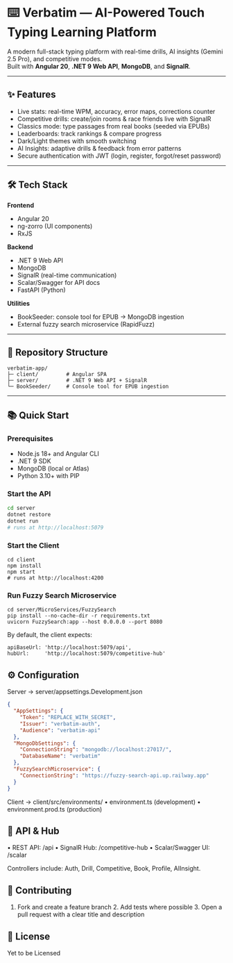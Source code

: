 # ⌨️ Verbatim — AI-Powered Touch Typing Learning Platform

A modern full-stack typing platform with real-time drills, AI insights (Gemini 2.5 Pro), and competitive modes.  
Built with **Angular 20**, **.NET 9 Web API**, **MongoDB**, and **SignalR**.

---

## ✨ Features

- Live stats: real-time WPM, accuracy, error maps, corrections counter  
- Competitive drills: create/join rooms & race friends live with SignalR  
- Classics mode: type passages from real books (seeded via EPUBs)  
- Leaderboards: track rankings & compare progress  
- Dark/Light themes with smooth switching  
- AI Insights: adaptive drills & feedback from error patterns  
- Secure authentication with JWT (login, register, forgot/reset password)  

---

## 🛠️ Tech Stack

**Frontend**  
- Angular 20  
- ng-zorro (UI components)  
- RxJS  

**Backend**  
- .NET 9 Web API  
- MongoDB  
- SignalR (real-time communication)  
- Scalar/Swagger for API docs
- FastAPI (Python)

**Utilities**  
- BookSeeder: console tool for EPUB → MongoDB ingestion  
- External fuzzy search microservice (RapidFuzz)

---

## 📂 Repository Structure
```
verbatim-app/
├─ client/         # Angular SPA
├─ server/         # .NET 9 Web API + SignalR
└─ BookSeeder/     # Console tool for EPUB ingestion
```

---

## 📚 Quick Start

### Prerequisites
- Node.js 18+ and Angular CLI  
- .NET 9 SDK  
- MongoDB (local or Atlas)
- Python 3.10+ with PIP

### Start the API
```bash
cd server
dotnet restore
dotnet run
# runs at http://localhost:5079
```

### Start the Client
```
cd client
npm install
npm start
# runs at http://localhost:4200
```

### Run Fuzzy Search Microservice
```
cd server/MicroServices/FuzzySearch
pip install --no-cache-dir -r requirements.txt
uvicorn FuzzySearch:app --host 0.0.0.0 --port 8080
```

By default, the client expects:
```
apiBaseUrl: 'http://localhost:5079/api',
hubUrl:     'http://localhost:5079/competitive-hub'
```

## ⚙️ Configuration

Server → server/appsettings.Development.json
```json
{
  "AppSettings": {
    "Token": "REPLACE_WITH_SECRET",
    "Issuer": "verbatim-auth",
    "Audience": "verbatim-api"
  },
  "MongoDbSettings": {
    "ConnectionString": "mongodb://localhost:27017/",
    "DatabaseName": "verbatim"
  },
  "FuzzySearchMicroservice": {
    "ConnectionString": "https://fuzzy-search-api.up.railway.app"
  }
}
```

Client → client/src/environments/
	•	environment.ts (development)
	•	environment.prod.ts (production)

## 🔌 API & Hub
  •	REST API: /api
  •	SignalR Hub: /competitive-hub
  •	Scalar/Swagger UI: /scalar

Controllers include: Auth, Drill, Competitive, Book, Profile, AIInsight.

## 🤝 Contributing
  1. Fork and create a feature branch
	2. Add tests where possible
	3. Open a pull request with a clear title and description

## 📜 License
Yet to be Licensed




